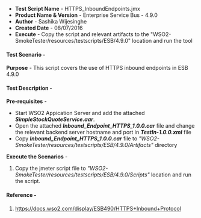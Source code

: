 - **Test Script Name** - HTTPS_InboundEndpoints.jmx
- **Product Name & Version** - Enterprise Service Bus - 4.9.0
- **Author** - Sashika Wijesinghe
- **Created Date** - 08/07/2016
- **Execute** - Copy the script and relevant artifacts to the "WSO2-SmokeTester/resources/testscripts/ESB/4.9.0" location and run the tool

#### **Test Scenario** -
 **Purpose** - This script covers the use of HTTPS inbound endpoints in ESB 4.9.0

#### **Test Description** -

 **Pre-requisites** - 
  *  Start WSO2 Appication Server and add the attached **_SimpleStockQuoteService.aar_**. 
 *  Open the attached **_Inbound_Endpoint_HTTPS_1.0.0.car_** file and change the relevant backend server hostname and port in **_TestIn-1.0.0.xml_** file
* Copy **_Inbound_Endpoint_HTTPS_1.0.0.car_** file to _"WSO2-SmokeTester/resources/testscripts/ESB/4.9.0/Artifacts"_ directory
    
 **Execute the Scenarios** - 
 1) Copy the jmeter script file to _"WSO2-SmokeTester/resources/testscripts/ESB/4.9.0/Scripts"_ location and run the script.
 
 
#### **Reference** -
1) https://docs.wso2.com/display/ESB490/HTTPS+Inbound+Protocol
